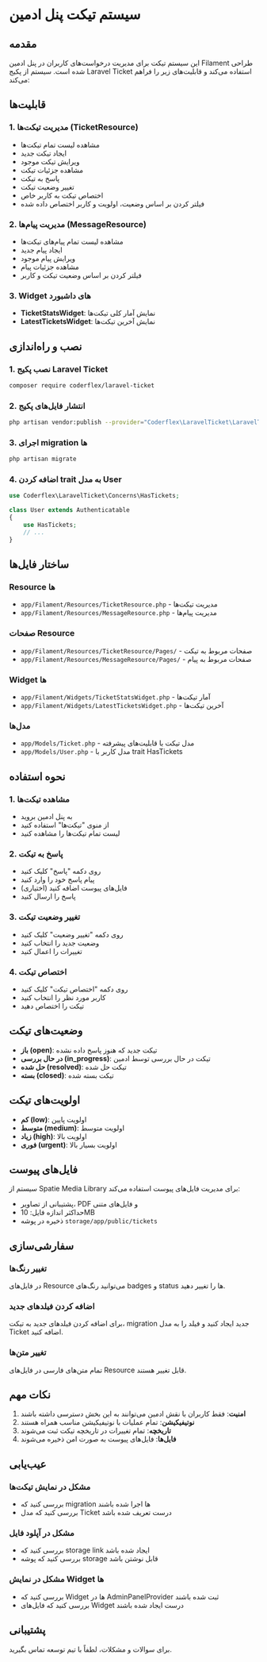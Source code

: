 # سیستم تیکت پنل ادمین

## مقدمه

این سیستم تیکت برای مدیریت درخواست‌های کاربران در پنل ادمین Filament طراحی شده است. سیستم از پکیج Laravel Ticket استفاده می‌کند و قابلیت‌های زیر را فراهم می‌کند:

## قابلیت‌ها

### 1. مدیریت تیکت‌ها (TicketResource)
- مشاهده لیست تمام تیکت‌ها
- ایجاد تیکت جدید
- ویرایش تیکت موجود
- مشاهده جزئیات تیکت
- پاسخ به تیکت
- تغییر وضعیت تیکت
- اختصاص تیکت به کاربر خاص
- فیلتر کردن بر اساس وضعیت، اولویت و کاربر اختصاص داده شده

### 2. مدیریت پیام‌ها (MessageResource)
- مشاهده لیست تمام پیام‌های تیکت‌ها
- ایجاد پیام جدید
- ویرایش پیام موجود
- مشاهده جزئیات پیام
- فیلتر کردن بر اساس وضعیت تیکت و کاربر

### 3. Widget های داشبورد
- **TicketStatsWidget**: نمایش آمار کلی تیکت‌ها
- **LatestTicketsWidget**: نمایش آخرین تیکت‌ها

## نصب و راه‌اندازی

### 1. نصب پکیج Laravel Ticket
```bash
composer require coderflex/laravel-ticket
```

### 2. انتشار فایل‌های پکیج
```bash
php artisan vendor:publish --provider="Coderflex\LaravelTicket\LaravelTicketServiceProvider"
```

### 3. اجرای migration ها
```bash
php artisan migrate
```

### 4. اضافه کردن trait به مدل User
```php
use Coderflex\LaravelTicket\Concerns\HasTickets;

class User extends Authenticatable
{
    use HasTickets;
    // ...
}
```

## ساختار فایل‌ها

### Resource ها
- `app/Filament/Resources/TicketResource.php` - مدیریت تیکت‌ها
- `app/Filament/Resources/MessageResource.php` - مدیریت پیام‌ها

### صفحات Resource
- `app/Filament/Resources/TicketResource/Pages/` - صفحات مربوط به تیکت
- `app/Filament/Resources/MessageResource/Pages/` - صفحات مربوط به پیام

### Widget ها
- `app/Filament/Widgets/TicketStatsWidget.php` - آمار تیکت‌ها
- `app/Filament/Widgets/LatestTicketsWidget.php` - آخرین تیکت‌ها

### مدل‌ها
- `app/Models/Ticket.php` - مدل تیکت با قابلیت‌های پیشرفته
- `app/Models/User.php` - مدل کاربر با trait HasTickets

## نحوه استفاده

### 1. مشاهده تیکت‌ها
- به پنل ادمین بروید
- از منوی "تیکت‌ها" استفاده کنید
- لیست تمام تیکت‌ها را مشاهده کنید

### 2. پاسخ به تیکت
- روی دکمه "پاسخ" کلیک کنید
- پیام پاسخ خود را وارد کنید
- فایل‌های پیوست اضافه کنید (اختیاری)
- پاسخ را ارسال کنید

### 3. تغییر وضعیت تیکت
- روی دکمه "تغییر وضعیت" کلیک کنید
- وضعیت جدید را انتخاب کنید
- تغییرات را اعمال کنید

### 4. اختصاص تیکت
- روی دکمه "اختصاص تیکت" کلیک کنید
- کاربر مورد نظر را انتخاب کنید
- تیکت را اختصاص دهید

## وضعیت‌های تیکت

- **باز (open)**: تیکت جدید که هنوز پاسخ داده نشده
- **در حال بررسی (in_progress)**: تیکت در حال بررسی توسط ادمین
- **حل شده (resolved)**: تیکت حل شده
- **بسته (closed)**: تیکت بسته شده

## اولویت‌های تیکت

- **کم (low)**: اولویت پایین
- **متوسط (medium)**: اولویت متوسط
- **زیاد (high)**: اولویت بالا
- **فوری (urgent)**: اولویت بسیار بالا

## فایل‌های پیوست

سیستم از Spatie Media Library برای مدیریت فایل‌های پیوست استفاده می‌کند:
- پشتیبانی از تصاویر، PDF و فایل‌های متنی
- حداکثر اندازه فایل: 10MB
- ذخیره در پوشه `storage/app/public/tickets`

## سفارشی‌سازی

### تغییر رنگ‌ها
در فایل‌های Resource می‌توانید رنگ‌های badges و status ها را تغییر دهید.

### اضافه کردن فیلدهای جدید
برای اضافه کردن فیلدهای جدید به تیکت، migration جدید ایجاد کنید و فیلد را به مدل Ticket اضافه کنید.

### تغییر متن‌ها
تمام متن‌های فارسی در فایل‌های Resource قابل تغییر هستند.

## نکات مهم

1. **امنیت**: فقط کاربران با نقش ادمین می‌توانند به این بخش دسترسی داشته باشند
2. **نوتیفیکیشن**: تمام عملیات با نوتیفیکیشن مناسب همراه هستند
3. **تاریخچه**: تمام تغییرات در تاریخچه تیکت ثبت می‌شوند
4. **فایل‌ها**: فایل‌های پیوست به صورت امن ذخیره می‌شوند

## عیب‌یابی

### مشکل در نمایش تیکت‌ها
- بررسی کنید که migration ها اجرا شده باشند
- بررسی کنید که مدل Ticket درست تعریف شده باشد

### مشکل در آپلود فایل
- بررسی کنید که storage link ایجاد شده باشد
- بررسی کنید که پوشه storage قابل نوشتن باشد

### مشکل در نمایش Widget ها
- بررسی کنید که Widget ها در AdminPanelProvider ثبت شده باشند
- بررسی کنید که فایل‌های Widget درست ایجاد شده باشند

## پشتیبانی

برای سوالات و مشکلات، لطفاً با تیم توسعه تماس بگیرید.
